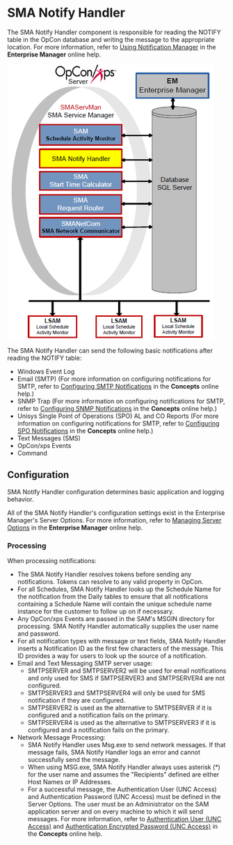 # SMA Notify Handler

The SMA Notify Handler component is responsible for reading the NOTIFY table in the OpCon database and writing the message to the appropriate location. For more information, refer to [Using Notification Manager](../Files/UI/Enterprise-Manager/Using-Notification-Manager.md) in the **Enterprise Manager** online help.

![SMA Notify Handler](../Resources/Images/Server-Programs/smanotifyhandler.png "SMA Notify Handler")

The SMA Notify Handler can send the following basic notifications after reading the NOTIFY table:

- Windows Event Log
- Email (SMTP) (For more information on configuring notifications for SMTP, refer to [Configuring SMTP Notifications](../notifications/Notification-Configuration.md#Configur3) in the **Concepts** online help.)
- SNMP Trap (For more information on configuring notifications for SMTP, refer to [Configuring SNMP Notifications](../notifications/Notification-Configuration.md#Configur) in the **Concepts** online help.)
- Unisys Single Point of Operations (SPO) AL and CO Reports (For more information on configuring notifications for SMTP, refer to [Configuring SPO Notifications](../notifications/Notification-Configuration.md#Configur2) in the **Concepts** online help.)
- Text Messages (SMS)
- OpCon/xps Events
- Command

## Configuration

SMA Notify Handler configuration determines basic application and logging behavior.

All of the SMA Notify Handler's configuration settings exist in the Enterprise Manager's Server Options. For more information, refer to [Managing Server Options](../Files/UI/Enterprise-Manager/Managing-Server-Options.md) in the **Enterprise Manager** online help.

### Processing

When processing notifications:

- The SMA Notify Handler resolves tokens before sending any notifications. Tokens can resolve to any valid property in OpCon.
- For all Schedules, SMA Notify Handler looks up the Schedule Name for the notification from the Daily tables to ensure that all notifications containing a Schedule Name will contain the unique schedule name instance for the customer to follow up on if necessary.
- Any OpCon/xps Events are passed in the SAM's MSGIN directory for processing. SMA Notify Handler automatically supplies the user name and password.
- For all notification types with message or text fields, SMA Notify Handler inserts a Notification ID as the first few characters of the message. This ID provides a way for users to look up the source of a notification.
- Email and Text Messaging SMTP server usage:
  - SMTPSERVER and SMTPSERVER2 will be used for email notifications and only used for SMS if SMTPSERVER3 and SMTPSERVER4 are not configured.
  - SMTPSERVER3 and SMTPSERVER4 will only be used for SMS notification if they are configured.
  - SMTPSERVER2 is used as the alternative to SMTPSERVER if it is configured and a notification fails on the primary.
  - SMTPSERVER4 is used as the alternative to SMTPSERVER3 if it is configured and a notification fails on the primary.
- Network Message Processing:
  - SMA Notify Handler uses Msg.exe to send network messages. If that message fails, SMA Notify Handler logs an error and cannot successfully send the message.
  - When using MSG.exe, SMA Notify Handler always uses asterisk (\*) for the user name and assumes the "Recipients" defined are either Host Names or IP Addresses.
  - For a successful message, the Authentication User (UNC Access) and Authentication Password (UNC Access) must be defined in the Server Options. The user must be an Administrator on the SAM application server and on every machine to which it will send messages. For more information, refer to [Authentication User (UNC Access)](../administration/server-options.md#Authentication_User_(UNC_Access)) and [Authentication Encrypted Password (UNC Access)](../administration/server-options.md#Authentication_Encrypted_Password_(UNC_Access)) in the **Concepts** online help.

